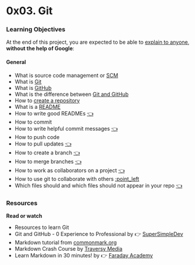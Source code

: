 # 0x03. Git

### Learning Objectives
At the end of this project, you are expected to be able to [explain to anyone](https://fs.blog/feynman-technique/), **without the help of Google**:

#### General
* What is source code management or [SCM](https://www.turing.com/blog/source-code-management-tools-best-practices/)
* What is [Git](https://www.youtube.com/watch?v=tRZGeaHPoaw)
* What is [GitHub](https://www.youtube.com/watch?v=pBy1zgt0XPc)
* What is the difference between [Git and GitHub](https://www.youtube.com/watch?v=wpISo9TNjfU)
* How to [create a repository](https://www.youtube.com/watch?v=LR5BYZjuXMU)
* What is a [README](https://www.youtube.com/watch?v=5JoEB2YTlpw)
* How to write good READMEs [:point_left:](https://docs.github.com/en/repositories/managing-your-repositorys-settings-and-features/customizing-your-repository/about-readmes)
* How to commit
* How to write helpful commit messages [:point_left:](https://cbea.ms/git-commit/)
* How to push code
* How to pull updates [:point_left:](https://codeinthehole.com/tips/pull-requests-and-other-good-practices-for-teams-using-github/)
* How to create a branch [:point_left:](https://learngitbranching.js.org/)
* How to merge branches [:point_left:](https://www.varonis.com/blog/git-branching)
* How to work as collaborators on a project [:point_left:](https://www.youtube.com/watch?v=4nyIS58ORWw)
* How to use git to collaborate with others [:point_left](https://www.youtube.com/watch?v=ygqx50-JHEE)
* Which files should and which files should not appear in your repo [:point_left:](https://zellwk.com/blog/what-not-to-save-into-a-git-repo/)

### Resources
**Read or watch**
  * Resources to learn Git
  * Git and GitHub - 0 Experience to Professional by :point_right: [SuperSimpleDev](https://www.youtube.com/watch?v=hrTQipWp6co)
  * Markdown tutorial from [commonmark.org](https://commonmark.org/help/tutorial/)
  * Markdown Crash Course by [Traversy Media](https://www.youtube.com/watch?v=HUBNt18RFbo)
  * Learn Markdown in 30 minutes! by :point_right: [Faraday Academy](https://www.youtube.com/watch?v=bTVIMt3XllM)

 


